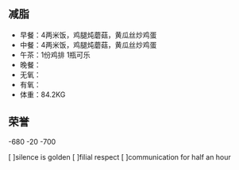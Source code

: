 ## 减脂 ##
* 早餐：4两米饭，鸡腿炖蘑菇，黄瓜丝炒鸡蛋
* 中餐：4两米饭，鸡腿炖蘑菇，黄瓜丝炒鸡蛋
* 午茶：1份鸡排 1瓶可乐
* 晚餐：
* 无氧：
* 有氧：
* 体重：84.2KG


## 荣誉 ##
-680
-20
-700


[ ]silence is golden
[ ]filial respect
[ ]communication for half an hour
